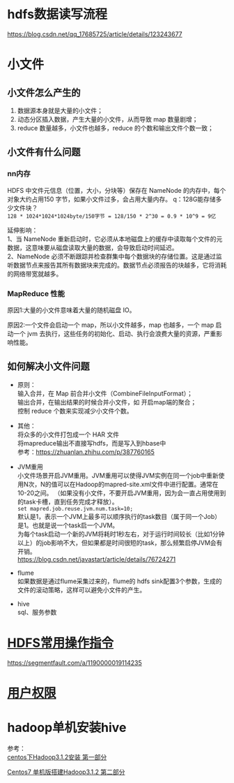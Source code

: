 # hdfs数据读写流程
https://blog.csdn.net/qq_17685725/article/details/123243677


# 小文件
## 小文件怎么产生的
1. 数据源本身就是大量的小文件；
2. 动态分区插入数据，产生大量的小文件，从而导致 map 数量剧增；
3. reduce 数量越多，小文件也越多，reduce 的个数和输出文件个数一致；

## 小文件有什么问题
### nn内存
HDFS 中文件元信息（位置，大小，分块等）保存在 NameNode 的内存中，每个对象大约占用150 字节，如果小文件过多，会占用大量内存。
q：128G能存储多少文件块？   
`128 * 1024*1024*1024byte/150字节 = 128/150 * 2^30 = 0.9 * 10^9 = 9亿`

延伸影响：  
1、当 NameNode 重新启动时，它必须从本地磁盘上的缓存中读取每个文件的元数据，这意味要从磁盘读取大量的数据，会导致启动时间延迟。  
2、NameNode 必须不断跟踪并检查群集中每个数据块的存储位置。这是通过监听数据节点来报告其所有数据块来完成的。数据节点必须报告的块越多，它将消耗的网络带宽就越多。

### MapReduce 性能
原因1:大量的小文件意味着大量的随机磁盘 IO。

原因2:一个文件会启动一个 map，所以小文件越多，map 也越多，一个 map 启动一个 jvm 去执行，这些任务的初始化、启动、执行会浪费大量的资源，严重影响性能。

## 如何解决小文件问题
- 原则：  
输入合并，在 Map 前合并小文件（CombineFileInputFormat）；  
输出合并，在输出结果的时候合并小文件，如 开启map端的聚合；  
控制 reduce 个数来实现减少小文件个数。

- 其他：  
将众多的小文件打包成一个 HAR 文件  
将mapreduce输出不直接写hdfs，而是写入到hbase中  
参考：https://zhuanlan.zhihu.com/p/387760165

- JVM重用  
小文件场景开启JVM重用。JVM重用可以使得JVM实例在同一个job中重新使用N次，N的值可以在Hadoop的mapred-site.xml文件中进行配置。通常在10-20之间。
（如果没有小文件，不要开启JVM重用，因为会一直占用使用到的task卡槽，直到任务完成才释放）。  
`set mapred.job.reuse.jvm.num.task=10;`  
默认是1，表示一个JVM上最多可以顺序执行的task数目（属于同一个Job）是1。也就是说一个task启一个JVM。  
为每个task启动一个新的JVM将耗时1秒左右，对于运行时间较长（比如1分钟以上）的job影响不大，但如果都是时间很短的task，那么频繁启停JVM会有开销。  
https://blog.csdn.net/javastart/article/details/76724271

- flume  
如果数据是通过flume采集过来的，flume的 hdfs sink配置3个参数，生成的文件的滚动策略，这样可以避免小文件的产生。  

- hive    
sql、服务参数

# [HDFS常用操作指令](https://zhuanlan.zhihu.com/p/35763843)

https://segmentfault.com/a/1190000019114235

# [用户权限](https://hadoop.apache.org/docs/r1.0.4/cn/hdfs_permissions_guide.html)


# hadoop单机安装hive
参考：  
[centos下Hadoop3.1.2安装 第一部分](https://blog.csdn.net/xuexijava85/article/details/99614900)

[Centos7 单机版搭建Hadoop3.1.2 第二部分](https://blog.csdn.net/qq_37497275/article/details/102400144)